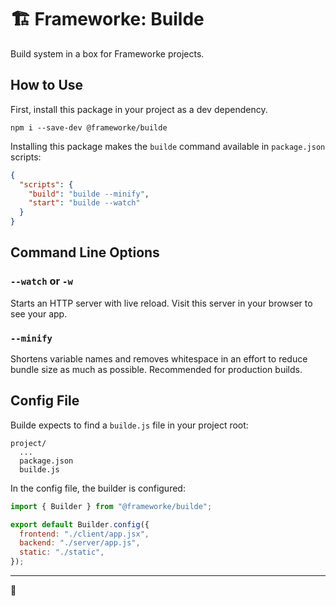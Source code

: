 # 🏗️ Frameworke: Builde

Build system in a box for Frameworke projects.

## How to Use

First, install this package in your project as a dev dependency.

```
npm i --save-dev @frameworke/builde
```

Installing this package makes the `builde` command available in `package.json` scripts:

```json
{
  "scripts": {
    "build": "builde --minify",
    "start": "builde --watch"
  }
}
```

## Command Line Options

### `--watch` or `-w`

Starts an HTTP server with live reload. Visit this server in your browser to see your app.

### `--minify`

Shortens variable names and removes whitespace in an effort to reduce bundle size as much as possible. Recommended for production builds.

## Config File

Builde expects to find a `builde.js` file in your project root:

```
project/
  ...
  package.json
  builde.js
```

In the config file, the builder is configured:

```js
import { Builder } from "@frameworke/builde";

export default Builder.config({
  frontend: "./client/app.jsx",
  backend: "./server/app.js",
  static: "./static",
});
```

---

🦆
